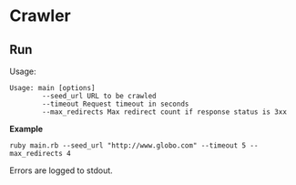 # Crawler

## Run

Usage:

```
Usage: main [options]
        --seed_url URL to be crawled
        --timeout Request timeout in seconds
        --max_redirects Max redirect count if response status is 3xx
```

**Example**

```
ruby main.rb --seed_url "http://www.globo.com" --timeout 5 --max_redirects 4
```

Errors are logged to stdout.
